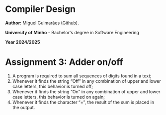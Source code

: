 # Compiler Design

**Author:** Miguel Guimarães [(Github)](https://github.com/miguel-amg).

**University of Minho** - Bachelor's degree in Software Engineering

**Year 2024/2025**

# Assignment 3: Adder on/off
1. A program is required to sum all sequences of digits found in a text;
2. Whenever it finds the string “Off” in any combination of upper and lower case letters, this behavior is turned off;
3. Whenever it finds the string “On” in any combination of upper and lower case letters, this behavior is turned on again;
4. Whenever it finds the character “=”, the result of the sum is placed in the output.